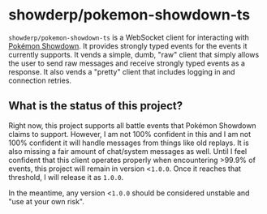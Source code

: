 # showderp/pokemon-showdown-ts
`showderp/pokemon-showdown-ts` is a WebSocket client for interacting with [Pokémon Showdown](https://github.com/smogon/pokemon-showdown). It provides strongly typed events for the events it currently supports. It vends a simple, dumb, "raw" client that simply allows the user to send raw messages and receive strongly typed events as a response. It also vends a "pretty" client that includes logging in and connection retries.

## What is the status of this project?
Right now, this project supports all battle events that Pokémon Showdown claims to support. However, I am not 100% confident in this and I am not 100% confident it will handle messages from things like old replays. It is also missing a fair amount of chat/system messages as well. Until I feel confident that this client operates properly when encountering >99.9% of events, this project will remain in version <`1.0.0`. Once it reaches that threshold, I will release it as `1.0.0`.

In the meantime, any version <`1.0.0` should be considered unstable and "use at your own risk".